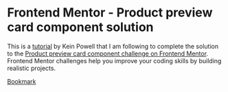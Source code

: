 # Frontend Mentor - Product preview card component solution

This is a [tutorial](https://youtu.be/B2WL6KkqhLQ) by Kein Powell that I am following to complete the solution to the [Product preview card component challenge on Frontend Mentor](https://www.frontendmentor.io/challenges/product-preview-card-component-GO7UmttRfa). Frontend Mentor challenges help you improve your coding skills by building realistic projects.

[Bookmark](https://youtu.be/B2WL6KkqhLQ?t=781)